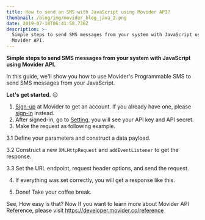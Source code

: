 ```yaml
---
title: How to send an SMS with JavaScript using Movider API?
thumbnail: /blog/img/movider_blog_java_2.png
date: 2019-07-18T06:41:58.736Z
description: >-
  Simple steps to send SMS messages from your system with JavaScript using
  Movider API.
---
```

**Simple steps to send SMS messages from your system with JavaScript using Movider API.**

In this guide, we'll show you how to use Movider's Programmable SMS to send SMS messages from your JavaScript.

**Let's get started.** 😉

1. [Sign-up](https://dashboard.movider.co/sign-up) at Movider to get an account. If you already have one, please [sign-in](https://dashboard.movider.co/sign-in) instead.
2. After signed-in, go to [Setting](https://dashboard.movider.co/setting), you will see your API key and API secret.
3. Make the request as following example.

3.1 Define your parameters and construct a data payload.

<script src="https://gist.github.com/patipol/e27bca75368b27a56e8fa1c312321799.js"></script>

3.2 Construct a new `XMLHttpRequest` and `addEventListener` to get the response.

<script src="https://gist.github.com/patipol/630500820083f5beacc10736de842e4f.js"></script>

3.3 Set the URL endpoint, request header options, and send the request.

<script src="https://gist.github.com/patipol/befee55b1552369b447313724c4d443c.js"></script>

4. If everything was set correctly, you will get a response like this.

<script src="https://gist.github.com/patipol/5f22f54c533e70d3a73c27239d67f87e.js"></script>

5. Done! Take your coffee break.

See, How easy is that? Now If you want to learn more about Movider API Reference, please visit https://developer.movider.co/reference
